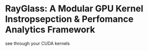 # RayGlass: A Modular GPU Kernel Instropsepction & Perfomance Analytics Framework
see through your CUDA kernels 

